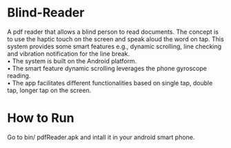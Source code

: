# Blind-Reader

A pdf reader that allows a blind person to read documents. The concept is to use the haptic touch on the screen and speak aloud the word on tap. This system provides some smart features e.g., dynamic scrolling, line checking and vibration notification for the line break.<br/>
• The system is built on the Android platform.<br/>
• The smart feature dynamic scrolling leverages the phone gyroscope reading.<br/>
• The app facilitates different functionalities based on single tap, double tap, longer tap on the screen.<br/>

# How to Run
Go to bin/ pdfReader.apk and intall it in your android smart phone. 
